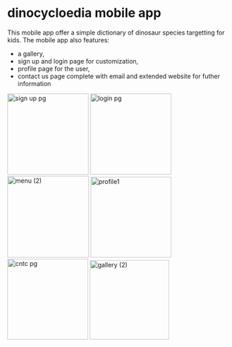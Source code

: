 # dinocycloedia mobile app
This mobile app offer a simple dictionary of dinosaur species targetting for kids. The mobile app also features:
- a gallery, 
- sign up and login page for customization, 
- profile page for the user,
- contact us page complete with email and extended website for futher information 
<img width="184" alt="sign up pg" src="https://github.com/suwwui/dinocycloedia/assets/128072211/db31497b-160e-46ca-8964-43bcdaee3eb3">
<img width="184" alt="login pg" src="https://github.com/suwwui/dinocycloedia/assets/128072211/9dad9982-e95e-467d-bedd-4e826a142314">
<img width="185" alt="menu (2)" src="https://github.com/suwwui/dinocycloedia/assets/128072211/6be7b06b-c710-417d-8289-f7f6ee1a3835">
<img width="183" alt="profile1" src="https://github.com/suwwui/dinocycloedia/assets/128072211/56c681eb-a2e1-484e-90b3-912375fe2e75">
<img width="183" alt="cntc pg" src="https://github.com/suwwui/dinocycloedia/assets/128072211/2424b322-a6f7-4217-be9d-3ee4276d63a5">
<img width="180" alt="gallery (2)" src="https://github.com/suwwui/dinocycloedia/assets/128072211/07f19303-f80e-4cd3-9989-8ccba7c5e1ba">

